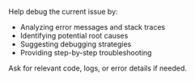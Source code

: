 Help debug the current issue by:
- Analyzing error messages and stack traces
- Identifying potential root causes
- Suggesting debugging strategies
- Providing step-by-step troubleshooting

Ask for relevant code, logs, or error details if needed.